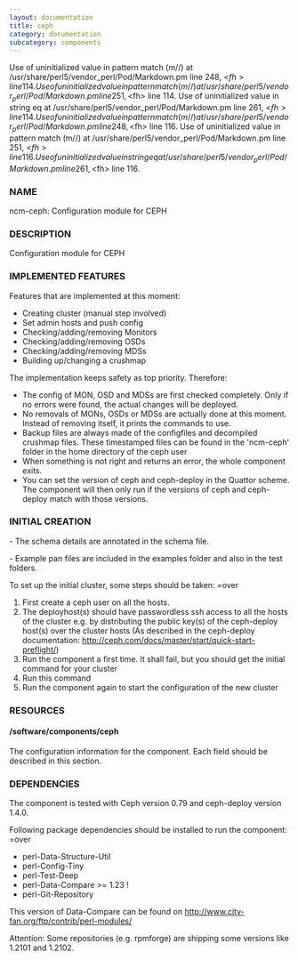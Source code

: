 ```yaml
---
layout: documentation
title: ceph
category: documentation
subcategory: components
---
```

Use of uninitialized value in pattern match (m//) at /usr/share/perl5/vendor_perl/Pod/Markdown.pm line 248, <$fh> line 114.
Use of uninitialized value in pattern match (m//) at /usr/share/perl5/vendor_perl/Pod/Markdown.pm line 251, <$fh> line 114.
Use of uninitialized value in string eq at /usr/share/perl5/vendor_perl/Pod/Markdown.pm line 261, <$fh> line 114.
Use of uninitialized value in pattern match (m//) at /usr/share/perl5/vendor_perl/Pod/Markdown.pm line 248, <$fh> line 116.
Use of uninitialized value in pattern match (m//) at /usr/share/perl5/vendor_perl/Pod/Markdown.pm line 251, <$fh> line 116.
Use of uninitialized value in string eq at /usr/share/perl5/vendor_perl/Pod/Markdown.pm line 261, <$fh> line 116.
### NAME

ncm-ceph: Configuration module for CEPH

### DESCRIPTION

Configuration module for CEPH

### IMPLEMENTED FEATURES

Features that are implemented at this moment:

- Creating cluster (manual step involved)
- Set admin hosts and push config
- Checking/adding/removing Monitors
- Checking/adding/removing OSDs
- Checking/adding/removing MDSs
- Building up/changing a crushmap

The implementation keeps safety as top priority. Therefore:

- The config of MON, OSD and MDSs are first checked completely. Only if no errors were found, the actual changes will be deployed.
- No removals of MONs, OSDs or MDSs are actually done at this moment. Instead of removing itself, it prints the commands to use. 
- Backup files are always made of the configfiles and decompiled crushmap files. These timestamped files can be found in the 'ncm-ceph' folder in the home directory of the ceph user
- When something is not right and returns an error, the whole component exits.
- You can set the version of ceph and ceph-deploy in the Quattor scheme. The component will then only run if the versions of ceph and ceph-deploy match with those versions.

### INITIAL CREATION

\- The schema details are annotated in the schema file. 

\- Example pan files are included in the examples folder and also in the test folders.

To set up the initial cluster, some steps should be taken:
=over 

1. First create a ceph user on all the hosts.
2. The deployhost(s) should have passwordless ssh access to all the hosts of the cluster
        e.g. by distributing the public key(s) of the ceph-deploy host(s) over the cluster hosts
            (As described in the ceph-deploy documentation: 
                        http://ceph.com/docs/master/start/quick-start-preflight/)
3. Run the component a first time. 
            It shall fail, but you should get the initial command for your cluster
4. Run this command
5. Run the component again to start the configuration of the new cluster

### RESOURCES

#### /software/components/ceph

The configuration information for the component.  Each field should
be described in this section. 

### DEPENDENCIES

The component is tested with Ceph version 0.79 and ceph-deploy version 1.4.0. 

Following package dependencies should be installed to run the component:
=over

- perl-Data-Structure-Util 
- perl-Config-Tiny 
- perl-Test-Deep
- perl-Data-Compare >= 1.23 !
- perl-Git-Repository

This version of Data-Compare can be found on http://www.city-fan.org/ftp/contrib/perl-modules/

Attention: Some repositories (e.g. rpmforge) are shipping some versions like 1.2101 and 1.2102.


